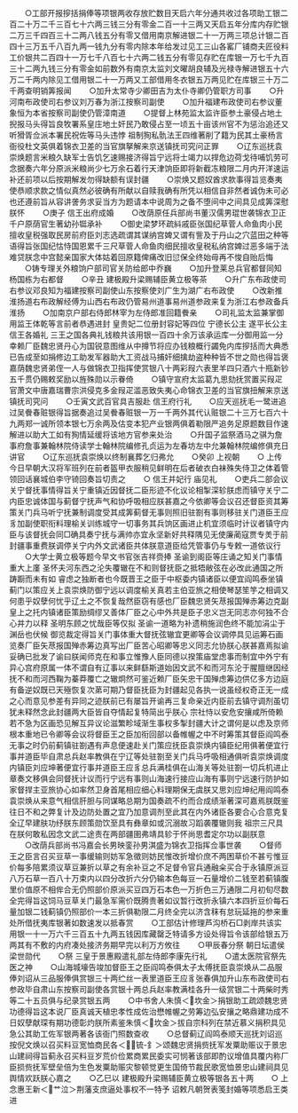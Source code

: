<!-- { "loadSidebar": true } -->
　　○工部开报摉括捐俸等项银两收存放贮数目天启六年分通共收过各项助工银二百二十万二千三百七十六两三钱三分有零金二百一十三两又天启五年分库内存贮银二万三千四百三十二两八钱五分有零又借用南京解进银二十一万两三项总计银二百四十三万五千八百九两一钱九分有零内除本年给发过见工三山各窰厂铺商夫匠役料工价银共二百四十一万七千八百七十六两二钱五分有零见存贮在库银一万七千九百三十二两九钱三分有零金如前数外有南京太监刘文曜胡良辅及光禄寺解进银五十六万二千两内除见工借用银二十一万两又工部借用冬衣银五万两见贮在库银三十万二千两查明销筭报闻
　　○加升太常寺少卿田吉为太仆寺卿仍管职方司事
　　○升河南布政使司右参议刘万春为浙江按察司副使
　　○加升福建布政使司右参议董象恒为本省按察司副使仍管漳南道
　　○提督上林苑监太监许臣参土豪侵占地土掜报马头得旨良牧署系皇庄地土奸民乃敢侵占至一顷五十亩该州官不为惩治追还又听猾胥佥派本署民祝佐等马头违悖  祖制狥私骩法王四维著削了籍为民其土豪杨言衙役杜文英俱着锦衣卫差的当官旗拏解来京送镇抚司究问正罪
　　○辽东巡抚袁崇焕题言米粮久缺军士告饥乞速赐接济得旨宁远将士竭力以捍危边荷戈待哺饥劳可念据奏六年分原派米粮尚少七万余石着行天津饷臣即将新截冻粮限二月内开洋速运补还前项以后按期解发勿得缺额有误封疆
　　○崇焕又题奴酋求款事得旨览奏夷使恭顺求款之情似真然必彼确有所献以自赎我确有所凭以相信自非然者诚伪未可必也还遵前旨从容讲詟务求妥当方为题请本中说周为之备不堕间中之间具见成筭深慰朕怀
　　○庚子  信王出府成婚
　　○改荫原任兵部尚书董汉儒男琨世袭锦衣卫正千户原荫官生著幼孙铤承补
　　○御史梁梦环疏紏戚臣张国纪草菅人命鱼肉小民擅收皇税强取民房前府臣刘志选疏谓其谋纳宫婢又谓有訾及于丹山之穴蓝田之种等语得旨张国纪怙恃国恩累千三尺草菅人命鱼肉细民擅收皇税私纳宫婢过恶多端于法难贷朕念中宫懿亲国家大体姑着回原籍俾痛改旧愆保全终始毋再不悛自贻后悔
　　○铸专理关外粮饷户部司官关防给郎中乔巍
　　○加升登莱总兵官都督同知杨国栋为右都督
　　○辛丑  建极殿升梁赐辅臣黄立极等茶
　　○升广东布政使司右参议邓良知为福建按察司副使山东按察使刘广生为湖广右布政使
　　○改新推淮扬道右布政解经傅为山西右布政仍管易州道事易州道参政来复为浙江右参政备兵淮扬
　　○加南京户部右侍郎林宰为左侍郎准回籍餋亲
　　○司礼监太监兼掌御用监王体乾等言前者恭遇进封  皇贵妃二位册封容妃等四位  宁德长公主  遂平长公主  信王各婚礼  三王之国各典礼钱粮共该用银一百四十余万该承运库一分御用监一分幸赖厂臣魏忠贤丹心为国锐意图维从中撙节将应办钱粮概行蠲免内库摉括而大典悉已告成至如捐修边工助发军器助大工资战马捕奸细擒劫盗种种皆不世之勋也得旨褒嘉荫魏忠贤弟侄一人与做锦衣卫指挥使赏银八十两彩叚六表里羊四只酒六十瓶新钞五千贯仍赐敕奖励以旌殊勋以示眷倚
　　○镇守宣府太监葛九思劾抚赏置买叚疋官萧文中唐嘉瑞曹宗洪侵克多金叚疋滥恶致失夷心命锦衣卫差的当官旗扭解来京送镇抚司究问
　　○壬寅文武百官具吉服赴  信王府行礼
　　○应天巡抚毛一鹭进追过吴餋春赃银得旨据奏追过吴餋春赃银一万一千两外其代认赃银二十三万七百六十九两郑一诚所领本银七万余两及估变本犯产业银两俱着勒限严追务足原题数目作速解进以助大工如有狥情延缓将该地方官参来处治
　　○升国子监祭酒马之骐为詹事府詹事兼翰林院侍读学士翰林院编修孔贞运为左春坊左中允兼翰林院编修俱充日讲官
　　○辽东巡抚袁崇焕以终制襄葬乞归弗允
　　○癸卯  上视朝
　　○  上传今日早朝大汉将军班列在前者盔甲衣服稍见鲜明在后者破衣白袜殊失侍卫之体着管领回话襄城伯李守锜回奏旨切责之
　　○  信王并妃行  庙见礼
　　○吏兵二部会议关宁督抚事情得旨关宁重镇近因督抚二臣形迹不化议论相掣深轸朕虑而镇守关宁二内臣忠诚体国与蓟督宁抚声气和协呼吸相应朕甚嘉之今依卿等会议召还督臣资其筹策关门兵马听宁抚兼制调度受其成筭蓟督无事则照旧驻劄有事则移驻关门道臣王应豸加副使职衔料理榆关训练城守一切事务其兵饷区画进止机宜须临时计议者镇守内臣与该督抚会同□确具奏宁抚与满帅亦宜永坚新好共释隅见无使廉蔺寇贾专羙于前封疆事重费朕调停关宁内外文武诸臣共体朕意道臣给凭管事仍与专敕一道依议行
　　○大学士黄立极等题今早文书官张吉祥赍捧  圣谕到阁臣等庄诵之知关门事情重大上廑  圣怀夫河东西之沦失覆辙在不和则督抚臣之抵牾敝弦在必改此通国之所踌蹰而未有如  睿虑之独断者也今既晋王之臣于中枢委内镇诸臣以便宜阎鸣泰坐镇蓟门以策应关上袁崇焕防御宁远以调度榆关真若主伯亚旅之相使琴瑟笙竽之相调又何患乎奴孽何忧乎辽土之不恢复哉然臣窃有感也厂臣魏忠贤矢荩报国殚赤筹边克副  皇上之托内镇诸臣策励绸缪又善体厂臣之心中外共是臣子忠义岂无同志亦何独不合心并力以释  圣明东顾之忧哉臣等仅拟  圣谕一道略为补遗稍施润色终不能加涓尘于渊岳也伏候  御览裁定得旨关门事体重大督抚弦辙宜更卿等会议调停具见运筹石画览奏厂臣矢荩报国殚赤筹边真写出厂臣苦心昭卿等忠义同志允协朕心朕甚嘉焉拟谕妥确已批发了谕曰朕闻师克在和事立惟豫人臣同德以揆策庙堂虑事而制宜中外宁有异心宫府原属一体不谓自有辽事以来鲜繇斯道始因文武不和而河东沦于腥膻继因经抚不和而河西鞠为蓁莽覆亡之辙炯然可鉴近赖厂臣矢忠干国殚虑筹边供亿多方边庭有备逆奴既已天殛恢复次苐可期乃督臣抚臣为封疆起见各执一说虽经权奇正无一成之心而意见参差有异同之迹朕前已有屡旨开谕再三复命亲近内臣前去镇守调剂虽切犹未释然念此封疆两大臣皆自夺情起复特简出乎朕心  宗社恃以安危安攘咸所倚赖若不急为区画恐见解互异议论滋繁畛域渐生事权多掣封疆大计之谓何是以虑及京师根本重地已令卿等会议将督臣王之臣加衔回部以备帷幄之中不时筹策其督臣阎鸣泰无事之时仍前蓟镇驻劄遇有声息便速赴关门策应抚臣袁崇焕内镇臣纪用俱著便宜行事并道臣毕自肃总兵赵率教俱在宁辽等处驻劄至关门兵马呼吸相通俱听袁崇焕调度内镇臣刘应坤著便宜行事并道臣王应豸总兵满桂俱在山海关等处驻劄一切兵机进止章奏文移俱会同督抚计议而行宁远有事则山海速行接应山海有事则宁远速行防护如家督捍主亚旅协心如率然卫身首尾相应细心料理期保无虞朕又思刘应坤纪用阎鸣泰袁崇焕从来意气相信肝胆与同谋略总期为国奏疏不约而合成绩渐著深可嘉焉朕既鉴往日不和之弊复计及边防处置之宜乃加意调剂至此其在内外诸臣各要合心合意克复全辽早建肤功纾朕东顾策勋饮至具有彝章如或沉溺故习蹈袭覆辙则我  祖宗三尺具在朕何敢私因念文武二途责在两部疆圉弗靖具轸于怀尚思耆定尔功以副朕意
　　○改荫兵部尚书冯嘉会长男映銮孙男淇盛为锦衣卫指挥佥事世袭
　　○督师王之臣言召买豆草一事缓输则妨军急徵则妨民惟改折增价庶不两困草价不甚亏惟豆价每多陪累须议草豆兼折以草之有余补豆之不足督令官兵通融籴买合于永镇原派豆八万石草一百八十万束内以四分改折六分仍输本色每豆一石量增价二钱至若蓟镇腹里价值原不相侔合无仍照部价原派买豆四万石本色一万折色三万通限二月初旬尽数全完得旨这饲马豆草关门最急军需价既腾贵著如议暂行改折永镇六本四折豆价每石量加银二钱蓟镇仍照部价一本三折俱勒限二月终全完以济含秣有怠玩延拖的参来重处所借抚夷库银著如数速发以抵春赏
　　○工部估计修理芦沟桥石□剥岸共该实用银一十一万六千三百五十九两五钱因库藏罄乏特请多方设处得旨令该部给银五万两其有不敷的内府凑处接济务期早完以利万方攸往
　　○甲辰春分祭  朝日坛遣侯梁世勋代
　　○祭  三皇于景惠殿遣礼部左侍郎李康先行礼
　　○遣太医院官祭先医之神
　　○山海城壕告竣加督臣王之臣阎鸣泰俱太子太傅抚臣袁崇焕从二品服俸刘诏从三品服俸俱赏银三十两纻丝一表里道臣王应豸张春俱加升山东布政使司右参政毕自肃山东按察司副使各赏银十两总兵赵率教满桂各升一级赏银二十两柴时秀等二十五员俱与纪录赏银五两
　　○中书舍人朱慎＜坎金＞捐银助工疏颂魏忠贤功德得旨这本说厂臣真诚天植忠孝性成佐治懋帷幄之劳筹边弘安攘之略鼎建功成不日奴孽献琛有期功德彰灼朕所素鉴朱慎＜坎金＞拔自宗科列在禁近慕义捐积具见急公其助工佐军银两著各该衙门照数查收
　　○总督蓟辽阎鸣泰顺天巡抚刘诏巡按倪文焕以召买料豆宽恤商民各＜锍-釒＞颂魏忠贤捐赀抚军发粟助赈议于景忠山建祠得旨蓟永召买料豆岁荒价俭累商累民委实可悯著该部即酌议增值具覆内称厂臣损赀抚军壁垒倍为生色发粟助赈灾黎顿觉更生国倚节裁民歌宽恤景忠山建祠具见舆情欢跃朕心嘉之
　　○乙巳以  建极殿升梁赐辅臣黄立极等银各五十两
　　○  上念惠王新＜艹泣＞荆藩支庶逼处事权不一特予  诏敕凡朝贺表笺封婚等项悉启王类进

